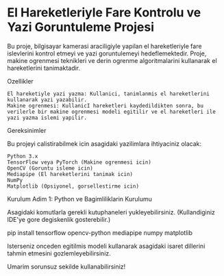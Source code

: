 
# El Hareketleriyle Fare Kontrolu ve Yazi Goruntuleme Projesi

Bu proje, bilgisayar kamerasi araciligiyle yapilan el hareketleriyle fare islevlerini kontrol etmeyi ve yazi goruntulemeyi hedeflemektedir. Proje, makine ogrenmesi teknikleri ve derin ogrenme algoritmalarini kullanarak el hareketlerini tanimaktadir.

Ozellikler

    El hareketiyle yazi yazma: Kullanici, tanimlanmis el hareketlerini kullanarak yazi yazabilir.
    Makine ogrenmesi: KullanicI hareketleri kaydedildikten sonra, bu verilerle bir makine ogrenmesi modeli egitilir ve el hareketleri ile yazi yazma islemi yapilir.

Gereksinimler

Bu projeyi calistirabilmek icin asagidaki yazilimlara ihtiyaciniz olacak:

    Python 3.x
    TensorFlow veya PyTorch (Makine ogrenmesi icin)
    OpenCV (Goruntu isleme icin)
    Mediapipe (El hareketlerini tanimak icin)
    NumPy
    Matplotlib (Opsiyonel, gorsellestirme icin)

Kurulum
Adim 1: Python ve Bagimliliklarin Kurulumu

Asagidaki komutlarla gerekli kutuphaneleri yukleyebilirsiniz. (Kullandiginiz IDE'ye gore degiskenlik gosterebilir.)

pip install tensorflow opencv-python mediapipe numpy matplotlib

Isterseniz onceden egitilmis modeli kullanarak asagidaki isaret dillerini tahmin etmesini gozlemleyebilirsiniz. 


Umarim sorunsuz sekilde kullanabilirsiniz!